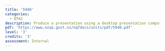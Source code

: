 ```yaml
---
title: '5940'
categories:
  - DTA2
description: Produce a presentation using a desktop presentation computer application
pdf: 'https://www.nzqa.govt.nz/nqfdocs/units/pdf/5940.pdf'
level: '3'
credits: '3'
assessment: Internal
---
```


